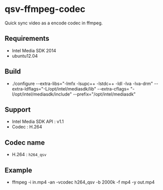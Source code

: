 qsv-ffmpeg-codec
================

Quick sync video as a encode codec in ffmpeg.

## Requirements
   * Intel Media SDK 2014
   * ubuntu12.04 

## Build
   * ./configure --extra-libs="-lmfx -lsupc++ -lstdc++ -ldl -lva -lva-drm" --extra-ldflags="-L/opt/intel/mediasdk/lib" --extra-cflags=
"-I/opt/intel/mediasdk/include" --prefix="/opt/intel/mediasdk"

## Support
   * Intel Media SDK API : v1.1
   * Codec : H.264

## Codec name
   * H.264 : `h264_qsv`

## Example
   * ffmpeg -i in.mp4 -an -vcodec h264_qsv -b 2000k -f mp4 -y out.mp4
